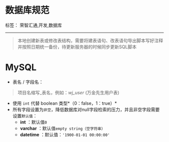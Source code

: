 # 数据库规范

标签： 荣智汇通,开发,数据库

---

> 本地创建新表或修改表结构，需要将建表语句、改表语句导出脚本写好注释并按照日期统一备份，待更新服务器的时候同步更新SQL脚本

# MySQL

- 表名 / 字段名：
>  项目名缩写_表名，例如：*wj_user* (万金先生用户表)

- 使用 `int` 代替 boolean 类型*（0：false，1：true）*
- 所有字段设置为`非空`，降低数据库对null字段检索的压力，并且非空字段需要设置`默认值`：
    - **int** ：默认值`0`
    - **varchar** ：默认值`empty string（空字符串）`
    - **datetime** ：默认值：`'1900-01-01 00:00:00'`
